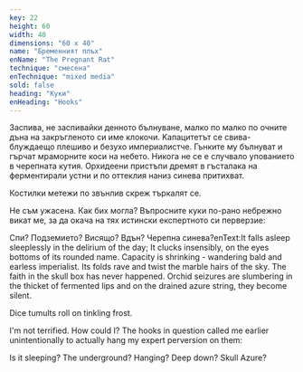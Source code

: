 ```yaml
---
key: 22
height: 60
width: 40
dimensions: "60 x 40"
name: "Бременният плъх"
enName: "The Pregnant Rat"
technique: "смесена"
enTechnique: "mixed media"
sold: false
heading: "Куки"
enHeading: "Hooks"
---
```

Заспива, не заспивайки денното бълнуване, малко по малко по очните дъна на закръгленото си име клокочи. Kапацитетът се свива- блуждаещо плешиво и безухо империалистче. Гънките му бълнуват и гърчат мраморните коси на небето. Никога не се е случвало упованието в черепната кутия. Oрхидеени пристъпи дремят в гъсталака на ферментирали устни и по оттеклия наниз синева притихват.

Костилки метежи по звънлив скреж търкалят се.

Не съм ужасена. Как бих могла? Въпросните куки по-рано небрежно викат ме, за да окача на тях истински експертното си перверзие:

Спи? Подземието? Висящо? Вдън? Черепна синева?enText:It falls asleep sleeplessly in the delirium of the day; It clucks insensibly, on the eyes bottoms of its rounded name. Capacity is shrinking - wandering bald and earless imperialist. Its folds rave and twist the marble hairs of the sky. The faith in the skull box has never happened. Orchid seizures are slumbering in the thicket of fermented lips and on the drained azure string, they become silent.

Dice tumults roll on tinkling frost.

I'm not terrified. How could I? The hooks in question called me earlier unintentionally to actually hang my expert perversion on them:

Is it sleeping? The underground? Hanging? Deep down? Skull Azure?